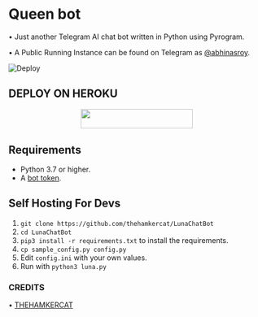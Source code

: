 # Queen bot
• Just another Telegram AI chat bot written in Python using Pyrogram.

• A Public Running Instance can be found on Telegram as [@abhinasroy](https://t.me/abhinasroy).

![Deploy](https://telegra.ph/file/1ec2811b7a9e71e18a76d.png)

## DEPLOY ON HEROKU

<p align="center"><a href="https://heroku.com/deploy?template=https://github.com/roymusicplay/Queen-bot1"> <img src="https://img.shields.io/badge/Deploy%20To%20Heroku-grey?style=for-the-badge&logo=heroku" width="220" height="38.45"/></a></p>

## Requirements

- Python 3.7 or higher.
- A [bot token](https://t.me/botfather).


## Self Hosting For Devs

1. `git clone https://github.com/thehamkercat/LunaChatBot`
2. `cd LunaChatBot`
3. `pip3 install -r requirements.txt` to install the requirements.
4. `cp sample_config.py config.py`
5. Edit `config.ini` with your own values.
6. Run with `python3 luna.py`

### CREDITS 

• [THEHAMKERCAT](https://github.com/TheHamkerCat/LunaChatBot)

